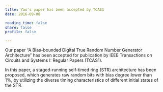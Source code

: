 ```yaml
---
title: Yao’s paper has been accepted by TCAS1
date: 2016-09-08

reading_time: false
share: false
profile: false

---
```

Our paper “A Bias-bounded Digital True Random Number Generator Architecture” has been accepted for publication by IEEE Transactions on Circuits and Systems I: Regular Papers (TCAS1).
<!--more-->

In this paper, a staged-running self-timed ring (STR) architecture has been proposed, which generates raw random bits with bias degree lower than 1%, by utilizing the diverse timing characteristics of different initial states of the STR.

